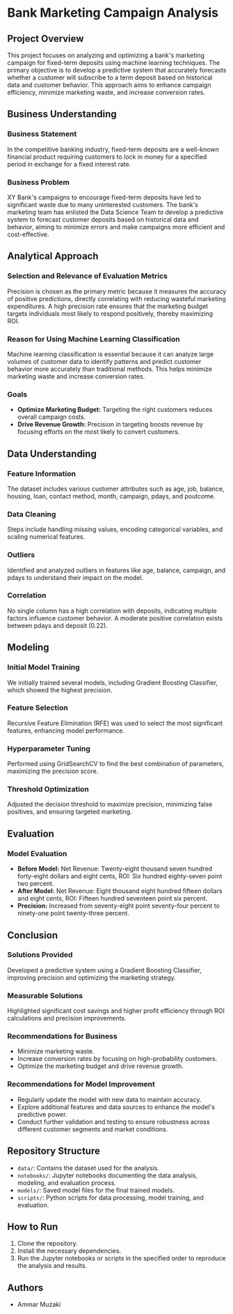 # Bank Marketing Campaign Analysis

## Project Overview

This project focuses on analyzing and optimizing a bank's marketing campaign for fixed-term deposits using machine learning techniques. The primary objective is to develop a predictive system that accurately forecasts whether a customer will subscribe to a term deposit based on historical data and customer behavior. This approach aims to enhance campaign efficiency, minimize marketing waste, and increase conversion rates.

## Business Understanding

### Business Statement
In the competitive banking industry, fixed-term deposits are a well-known financial product requiring customers to lock in money for a specified period in exchange for a fixed interest rate.

### Business Problem
XY Bank's campaigns to encourage fixed-term deposits have led to significant waste due to many uninterested customers. The bank's marketing team has enlisted the Data Science Team to develop a predictive system to forecast customer deposits based on historical data and behavior, aiming to minimize errors and make campaigns more efficient and cost-effective.

## Analytical Approach

### Selection and Relevance of Evaluation Metrics
Precision is chosen as the primary metric because it measures the accuracy of positive predictions, directly correlating with reducing wasteful marketing expenditures. A high precision rate ensures that the marketing budget targets individuals most likely to respond positively, thereby maximizing ROI.

### Reason for Using Machine Learning Classification
Machine learning classification is essential because it can analyze large volumes of customer data to identify patterns and predict customer behavior more accurately than traditional methods. This helps minimize marketing waste and increase conversion rates.

### Goals
- **Optimize Marketing Budget:** Targeting the right customers reduces overall campaign costs.
- **Drive Revenue Growth:** Precision in targeting boosts revenue by focusing efforts on the most likely to convert customers.

## Data Understanding

### Feature Information
The dataset includes various customer attributes such as age, job, balance, housing, loan, contact method, month, campaign, pdays, and poutcome.

### Data Cleaning
Steps include handling missing values, encoding categorical variables, and scaling numerical features.

### Outliers
Identified and analyzed outliers in features like age, balance, campaign, and pdays to understand their impact on the model.

### Correlation
No single column has a high correlation with deposits, indicating multiple factors influence customer behavior. A moderate positive correlation exists between pdays and deposit (0.22).

## Modeling

### Initial Model Training
We initially trained several models, including Gradient Boosting Classifier, which showed the highest precision.

### Feature Selection
Recursive Feature Elimination (RFE) was used to select the most significant features, enhancing model performance.

### Hyperparameter Tuning
Performed using GridSearchCV to find the best combination of parameters, maximizing the precision score.

### Threshold Optimization
Adjusted the decision threshold to maximize precision, minimizing false positives, and ensuring targeted marketing.

## Evaluation

### Model Evaluation
- **Before Model:** Net Revenue: Twenty-eight thousand seven hundred forty-eight dollars and eight cents, ROI: Six hundred eighty-seven point two percent.
- **After Model:** Net Revenue: Eight thousand eight hundred fifteen dollars and eight cents, ROI: Fifteen hundred seventeen point six percent.
- **Precision:** Increased from seventy-eight point seventy-four percent to ninety-one point twenty-three percent.

## Conclusion

### Solutions Provided
Developed a predictive system using a Gradient Boosting Classifier, improving precision and optimizing the marketing strategy.

### Measurable Solutions
Highlighted significant cost savings and higher profit efficiency through ROI calculations and precision improvements.

### Recommendations for Business
- Minimize marketing waste.
- Increase conversion rates by focusing on high-probability customers.
- Optimize the marketing budget and drive revenue growth.

### Recommendations for Model Improvement
- Regularly update the model with new data to maintain accuracy.
- Explore additional features and data sources to enhance the model's predictive power.
- Conduct further validation and testing to ensure robustness across different customer segments and market conditions.

## Repository Structure
- `data/`: Contains the dataset used for the analysis.
- `notebooks/`: Jupyter notebooks documenting the data analysis, modeling, and evaluation process.
- `models/`: Saved model files for the final trained models.
- `scripts/`: Python scripts for data processing, model training, and evaluation.

## How to Run
1. Clone the repository.
2. Install the necessary dependencies.
3. Run the Jupyter notebooks or scripts in the specified order to reproduce the analysis and results.

## Authors
- Ammar Muzaki


